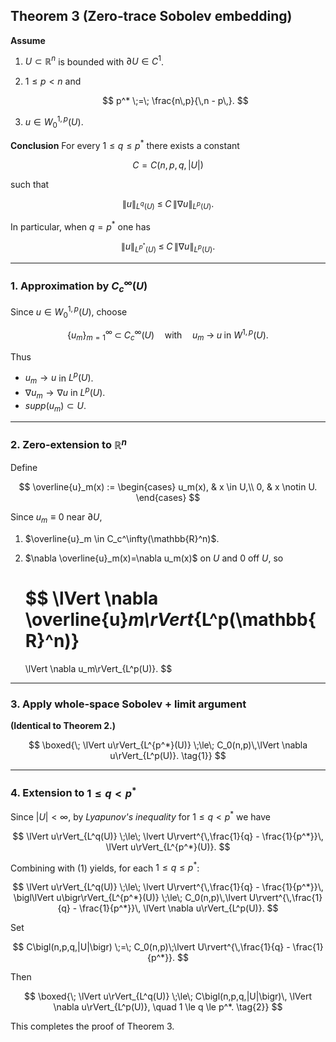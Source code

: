 ## Theorem 3 (Zero‐trace Sobolev embedding)

**Assume**

1. $U \subset \mathbb{R}^n$ is bounded with $\partial U \in C^1$.
2. $1 \le p < n$ and

   $$
     p^* \;=\; \frac{n\,p}{\,n - p\,}.
   $$
3. $u \in W^{1,p}_0(U)$.

**Conclusion**
For every $1 \le q \le p^*$ there exists a constant

$$
  C = C\bigl(n,p,q,|U|\bigr)
$$

such that

$$
  \lVert u\rVert_{L^q(U)} 
  \;\le\; 
  C\,\lVert \nabla u\rVert_{L^p(U)}.
$$

In particular, when $q = p^*$ one has

$$
  \lVert u\rVert_{L^{p^*}(U)} 
  \;\le\; 
  C\,\lVert \nabla u\rVert_{L^p(U)}.
$$

---

### 1. Approximation by $C_c^\infty(U)$

Since $u\in W^{1,p}_0(U)$, choose

$$
  \{u_m\}_{m=1}^\infty 
  \;\subset\; 
  C_c^\infty(U)
  \quad\text{with}\quad
  u_m \;\longrightarrow\; u 
  \;\text{in }W^{1,p}(U).
$$

Thus

* $u_m \to u$ in $L^p(U)$.
* $\nabla u_m \to \nabla u$ in $L^p(U)$.
* ${supp}(u_m)\subset U$.

---

### 2. Zero‐extension to $\mathbb{R}^n$

Define

$$
  \overline{u}_m(x)
  :=
  \begin{cases}
    u_m(x), & x \in U,\\
    0, & x \notin U.
  \end{cases}
$$

Since $u_m\equiv0$ near $\partial U$,

1. $\overline{u}_m \in C_c^\infty(\mathbb{R}^n)$.
2. $\nabla \overline{u}_m(x)=\nabla u_m(x)$ on $U$ and $0$ off $U$, so

   $$
     \lVert \nabla \overline{u}_m\rVert_{L^p(\mathbb{R}^n)}
     = 
     \lVert \nabla u_m\rVert_{L^p(U)}.
   $$


---

### 3. Apply whole‐space Sobolev + limit argument

**(Identical to Theorem 2.)**

$$
  \boxed{\;
    \lVert u\rVert_{L^{p^*}(U)}
    \;\le\; 
    C_0(n,p)\,\lVert \nabla u\rVert_{L^p(U)}.
  \tag{1}}
$$

---

### 4. Extension to $1 \le q < p^*$

Since $\lvert U\rvert<\infty$, by *Lyapunov's inequality* for $1 \le q < p^*$ we have

$$
  \lVert u\rVert_{L^q(U)}
  \;\le\; 
  \lvert U\rvert^{\,\frac{1}{q} - \frac{1}{p^*}}\,
  \lVert u\rVert_{L^{p^*}(U)}.
$$

Combining with $(1)$ yields, for each $1 \le q \le p^*$:

$$
  \lVert u\rVert_{L^q(U)}
  \;\le\;
  \lvert U\rvert^{\,\frac{1}{q} - \frac{1}{p^*}}\,
  \bigl\lVert u\bigr\rVert_{L^{p^*}(U)}
  \;\le\;
  C_0(n,p)\,\lvert U\rvert^{\,\frac{1}{q} - \frac{1}{p^*}}\,
  \lVert \nabla u\rVert_{L^p(U)}.
$$

Set

$$
  C\bigl(n,p,q,|U|\bigr)
  \;=\; 
  C_0(n,p)\;\lvert U\rvert^{\,\frac{1}{q} - \frac{1}{p^*}}.
$$

Then

$$
  \boxed{\;
    \lVert u\rVert_{L^q(U)}
    \;\le\; 
    C\bigl(n,p,q,|U|\bigr)\,
    \lVert \nabla u\rVert_{L^p(U)},
    \quad 1 \le q \le p^*.
  \tag{2}}
$$

This completes the proof of Theorem 3.
